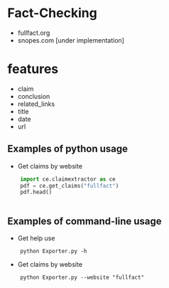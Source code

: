 # Fact-Checking
- fullfact.org 
- snopes.com [under implementation]


# features

- claim
- conclusion
- related_links
- title
- date
- url

## Examples of python usage
- Get claims by website
``` python
	import ce.claimextractor as ce
  	pdf = ce.get_claims("fullfact")
	pdf.head()
  
```    

## Examples of command-line usage
- Get help use
```
    python Exporter.py -h
``` 
- Get claims by website
```
    python Exporter.py --website "fullfact"
